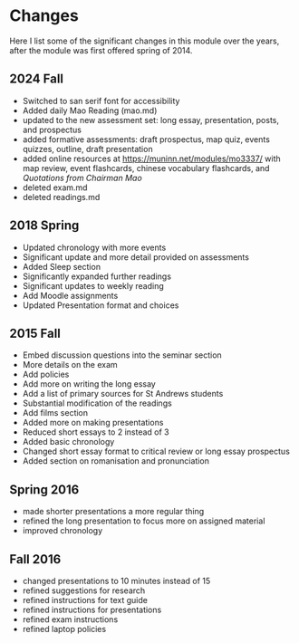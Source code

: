 # Changes

Here I list some of the significant changes in this module over the years, after the module was first offered spring of 2014.


## 2024 Fall

- Switched to san serif font for accessibility
- Added daily Mao Reading (mao.md)
- updated to the new assessment set: long essay, presentation, posts, and prospectus
- added formative assessments: draft prospectus, map quiz, events quizzes, outline, draft presentation
- added online resources at https://muninn.net/modules/mo3337/ with map review, event flashcards, chinese vocabulary flashcards, and *Quotations from Chairman Mao*
- deleted exam.md
- deleted readings.md

## 2018 Spring

* Updated chronology with more events
* Significant update and more detail provided on assessments
* Added Sleep section
* Significantly expanded further readings
* Significant updates to weekly reading
* Add Moodle assignments
* Updated Presentation format and choices

## 2015 Fall

* Embed discussion questions into the seminar section
* More details on the exam
* Add policies
* Add more on writing the long essay
* Add a list of primary sources for St Andrews students
* Substantial modification of the readings
* Add films section
* Added more on making presentations
* Reduced short essays to 2 instead of 3
* Added basic chronology
* Changed short essay format to critical review or long essay prospectus
* Added section on romanisation and pronunciation

## Spring 2016

* made shorter presentations a more regular thing
* refined the long presentation to focus more on assigned material
* improved chronology

## Fall 2016

* changed presentations to 10 minutes instead of 15
* refined suggestions for research
* refined instructions for text guide
* refined instructions for presentations
* refined exam instructions
* refined laptop policies
